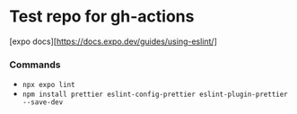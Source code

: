 # Test repo for gh-actions

[expo docs][https://docs.expo.dev/guides/using-eslint/]

### Commands

- `npx expo lint`
- `npm install prettier eslint-config-prettier eslint-plugin-prettier --save-dev`
